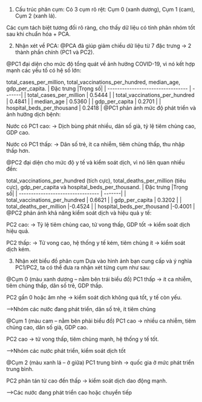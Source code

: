 1. Cấu trúc phân cụm:
Có 3 cụm rõ rệt: Cụm 0 (xanh dương), Cụm 1 (cam), Cụm 2 (xanh lá).

Các cụm tách biệt tương đối rõ ràng, cho thấy dữ liệu có tính phân nhóm tốt sau khi chuẩn hóa + PCA.

2. Nhận xét về PCA:
@PCA đã giúp giảm chiều dữ liệu từ 7 đặc trưng → 2 thành phần chính (PC1 và PC2).

@PC1 đại diện cho mức độ tổng quát về ảnh hưởng COVID-19, vì nó kết hợp mạnh các yếu tố có hệ số lớn:

total_cases_per_million, total_vaccinations_per_hundred, median_age, gdp_per_capita.
| Đặc trưng                         |Trọng số|
| --------------------------------- | -------|
| total_cases_per_million           | 0.5444 |
| total_vaccinations_per_hundred    | 0.4841 |
| median_age                        | 0.5360 |
| gdp_per_capita                    | 0.2701 |
| hospital_beds_per_thousand        | 0.2418 |
 @PC1 phản ánh mức độ phát triển và ảnh hưởng dịch bệnh:

Nước có PC1 cao:
→ Dịch bùng phát nhiều, dân số già, tỷ lệ tiêm chủng cao, GDP cao.

Nước có PC1 thấp:
→ Dân số trẻ, ít ca nhiễm, tiêm chủng thấp, thu nhập thấp hơn.

@PC2 đại diện cho mức độ y tế và kiểm soát dịch, vì nó liên quan nhiều đến:

total_vaccinations_per_hundred (tích cực), total_deaths_per_million (tiêu cực), gdp_per_capita và hospital_beds_per_thousand.
| Đặc trưng                         |Trọng số|
| --------------------------------- | -------|
| total_vaccinations_per_hundred    | 0.6621 |
| gdp_per_capita                    | 0.3202 |
| total_deaths_per_million          |-0.4524 |
| hospital_beds_per_thousand        |-0.4001 |
@PC2 phản ánh khả năng kiểm soát dịch và hiệu quả y tế:

PC2 cao:
→ Tỷ lệ tiêm chủng cao, tử vong thấp, GDP tốt → kiểm soát dịch hiệu quả.

PC2 thấp:
→ Tử vong cao, hệ thống y tế kém, tiêm chủng ít → kiểm soát dịch kém.

3. Nhận xét biểu đồ phân cụm
Dựa vào hình ảnh bạn cung cấp và ý nghĩa PC1/PC2, ta có thể đưa ra nhận xét từng cụm như sau:

@Cụm 0 (màu xanh dương – nằm bên trái biểu đồ)
PC1 thấp → ít ca nhiễm, tiêm chủng thấp, dân số trẻ, GDP thấp.

PC2 gần 0 hoặc âm nhẹ → kiểm soát dịch không quá tốt, y tế còn yếu.

-->Nhóm các nước đang phát triển, dân số trẻ, ít tiêm chủng

@Cụm 1 (màu cam – nằm bên phải biểu đồ)
PC1 cao → nhiều ca nhiễm, tiêm chủng cao, dân số già, GDP cao.

PC2 cao → tử vong thấp, tiêm chủng mạnh, hệ thống y tế tốt.

-->Nhóm các nước phát triển, kiểm soát dịch tốt

@Cụm 2 (màu xanh lá – ở giữa)
PC1 trung bình → quốc gia ở mức phát triển trung bình.

PC2 phân tán từ cao đến thấp → kiểm soát dịch dao động mạnh.

-->Các nước đang phát triển cao hoặc chuyển tiếp